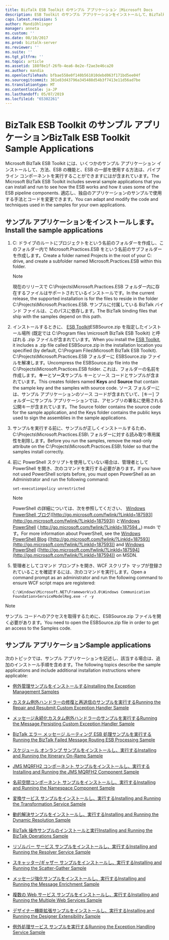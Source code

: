 ```yaml
---
title: BizTalk ESB Toolkit のサンプル アプリケーション |Microsoft Docs
description: ESB Toolkit のサンプル アプリケーションをインストールして、BizTalk Server で使用する方法のクイック リンクを取得
caps.latest.revision: 5
author: MandiOhlinger
manager: anneta
ms.custom: ''
ms.date: 08/10/2017
ms.prod: biztalk-server
ms.reviewer: ''
ms.suite: ''
ms.tgt_pltfrm: ''
ms.topic: article
ms.assetid: 188f8e1f-26fb-4ea6-8e2e-f2ae3e46ca20
ms.author: mandia
ms.openlocfilehash: bfbae558e0f140b561010debd063f171bd5ee04f
ms.sourcegitcommit: 381e83d43796a345488d54b3f7413e11d56ad7be
ms.translationtype: MT
ms.contentlocale: ja-JP
ms.lasthandoff: 05/07/2019
ms.locfileid: "65302261"
---
```

# <a name="biztalk-esb-toolkit-sample-applications"></a><span data-ttu-id="6d780-103">BizTalk ESB Toolkit のサンプル アプリケーション</span><span class="sxs-lookup"><span data-stu-id="6d780-103">BizTalk ESB Toolkit Sample Applications</span></span>
<span data-ttu-id="6d780-104">Microsoft BizTalk ESB Toolkit には、いくつかのサンプル アプリケーション インストールして、方法、ESB の機能と、ESB の一部を使用する方法は、パイプライン コンポーネントを実行することができますにはが含まれています。</span><span class="sxs-lookup"><span data-stu-id="6d780-104">The Microsoft BizTalk ESB Toolkit includes several sample applications that you can install and run to see how the ESB works and how it uses some of the ESB pipeline components.</span></span> <span data-ttu-id="6d780-105">適応し、独自のアプリケーションのサンプルで使用する手法とコードを変更できます。</span><span class="sxs-lookup"><span data-stu-id="6d780-105">You can adapt and modify the code and techniques used in the samples for your own applications.</span></span>  
  
## <a name="install-the-sample-applications"></a><span data-ttu-id="6d780-106">サンプル アプリケーションをインストールします。</span><span class="sxs-lookup"><span data-stu-id="6d780-106">Install the sample applications</span></span>  
  
1. <span data-ttu-id="6d780-107">C: ドライブのルートにプロジェクトをという名前のフォルダーを作成し、このフォルダー内で Microsoft.Practices.ESB をという名前のサブフォルダーを作成します。</span><span class="sxs-lookup"><span data-stu-id="6d780-107">Create a folder named Projects in the root of your C: drive, and create a subfolder named Microsoft.Practices.ESB within this folder.</span></span>  
  
   > [!NOTE]
   >  <span data-ttu-id="6d780-108">現在のリリースで C:\Projects\Microsoft.Practices.ESB フォルダー内に存在するファイルはサポートされているインストールです。</span><span class="sxs-lookup"><span data-stu-id="6d780-108">In the current release, the supported installation is for the files to reside in the folder C:\Projects\Microsoft.Practices.ESB.</span></span> <span data-ttu-id="6d780-109">サンプルに付属している BizTalk バインド ファイルは、このパスに依存します。</span><span class="sxs-lookup"><span data-stu-id="6d780-109">The BizTalk binding files that ship with the samples depend on this path.</span></span>  
  
2. <span data-ttu-id="6d780-110">インストールするときに、 [ESB Toolkit](install-and-configure-the-microsoft-biztalk-esb-toolkit.md)ESBSource.zip を指定したインストール場所 (既定では C:\Program files \microsoft BizTalk ESB Toolkit) と呼ばれる .zip ファイルが含まれています。</span><span class="sxs-lookup"><span data-stu-id="6d780-110">When you install the [ESB Toolkit](install-and-configure-the-microsoft-biztalk-esb-toolkit.md), it includes a .zip file called ESBSource.zip in the installation location you specified (by default, C:\Program Files\Microsoft BizTalk ESB Toolkit).</span></span> <span data-ttu-id="6d780-111">C:\Projects\Microsoft.Practices.ESB フォルダーに ESBSource.zip ファイルを解凍します。</span><span class="sxs-lookup"><span data-stu-id="6d780-111">Uncompress the ESBSource.zip file into the C:\Projects\Microsoft.Practices.ESB folder.</span></span> <span data-ttu-id="6d780-112">これは、フォルダーの名前を作成します。**キー**と**ソース**サンプル キーとソース コードとサンプルが含まれています。</span><span class="sxs-lookup"><span data-stu-id="6d780-112">This creates folders named **Keys** and **Source** that contain the sample key and the samples with source code.</span></span> <span data-ttu-id="6d780-113">ソース フォルダーには、サンプル アプリケーションのソース コードが含まれていて、[キー] フォルダーにサンプル アプリケーションでは、アセンブリの署名に使用される公開キーが含まれています。</span><span class="sxs-lookup"><span data-stu-id="6d780-113">The Source folder contains the source code for the sample application, and the Keys folder contains the public keys used to sign the assemblies in the sample applications.</span></span>  
  
3. <span data-ttu-id="6d780-114">サンプルを実行する前に、サンプルが正しくインストールするため、C:\Projects\Microsoft.Practices.ESB\ フォルダーに対する読み取り専用属性を削除します。</span><span class="sxs-lookup"><span data-stu-id="6d780-114">Before you run the samples, remove the read-only attribute on the C:\Projects\Microsoft.Practices.ESB\ folder so that the samples install correctly.</span></span>  
  
4. <span data-ttu-id="6d780-115">前に PowerShell スクリプトを使用していない場合は、管理者として PowerShell を開き、次のコマンドを実行する必要があります。</span><span class="sxs-lookup"><span data-stu-id="6d780-115">If you have not used PowerShell scripts before, you must open PowerShell as an Administrator and run the following command:</span></span>  
  
   ```  
   set-executionpolicy unrestricted  
   ```  
  
   > [!NOTE]
   >  <span data-ttu-id="6d780-116">PowerShell の詳細については、次を参照してください、 [Windows PowerShell ブログ](http://go.microsoft.com/fwlink/?LinkId=187593)([http://go.microsoft.com/fwlink/?LinkId=187593](http://go.microsoft.com/fwlink/?LinkId=187593)) と[Windows PowerShell](http://go.microsoft.com/fwlink/?LinkId=187594) ([ http://go.microsoft.com/fwlink/?LinkId=187594 。](http://go.microsoft.com/fwlink/?LinkId=187594)) msdn です。</span><span class="sxs-lookup"><span data-stu-id="6d780-116">For more information about PowerShell, see the [Windows PowerShell Blog](http://go.microsoft.com/fwlink/?LinkId=187593) ([http://go.microsoft.com/fwlink/?LinkId=187593](http://go.microsoft.com/fwlink/?LinkId=187593)) and [Windows PowerShell](http://go.microsoft.com/fwlink/?LinkId=187594) ([http://go.microsoft.com/fwlink/?LinkId=187594](http://go.microsoft.com/fwlink/?LinkId=187594)) on MSDN.</span></span>  
  
5. <span data-ttu-id="6d780-117">管理者としてコマンド プロンプトを開き、WCF スクリプト マップが登録されていることを確認するには、次のコマンドを実行します。</span><span class="sxs-lookup"><span data-stu-id="6d780-117">Open a command prompt as an administrator and run the following command to ensure WCF script maps are registered:</span></span>  
  
   ```  
   C:\Windows\Microsoft.NET\Framework\v3.0\Windows Communication Foundation>ServiceModelReg.exe -r -y  
   ```  
  
> [!NOTE]
>  <span data-ttu-id="6d780-118">サンプル コードへのアクセスを取得するために、ESBSource.zip ファイルを開く必要があります。</span><span class="sxs-lookup"><span data-stu-id="6d780-118">You need to open the ESBSource.zip file in order to get an access to the Samples code.</span></span>  

## <a name="sample-applications"></a><span data-ttu-id="6d780-119">サンプル アプリケーション</span><span class="sxs-lookup"><span data-stu-id="6d780-119">Sample applications</span></span>  
 <span data-ttu-id="6d780-120">次のトピックでは、サンプル アプリケーションを記述し、該当する場合は、追加のインストール手順を含めます。</span><span class="sxs-lookup"><span data-stu-id="6d780-120">The following topics describe the sample applications and include additional installation instructions where applicable:</span></span>  
  
-   [<span data-ttu-id="6d780-121">例外管理サンプルをインストールする</span><span class="sxs-lookup"><span data-stu-id="6d780-121">Installing the Exception Management Samples</span></span>](../esb-toolkit/installing-the-exception-management-samples.md)  
  
-   [<span data-ttu-id="6d780-122">カスタム例外ハンドラーの修復と再送信のサンプルを実行する</span><span class="sxs-lookup"><span data-stu-id="6d780-122">Running the Repair and Resubmit Custom Exception Handler Sample</span></span>](../esb-toolkit/running-the-repair-and-resubmit-custom-exception-handler-sample.md)  
  
-   [<span data-ttu-id="6d780-123">メッセージ永続化カスタム例外ハンドラーのサンプルを実行する</span><span class="sxs-lookup"><span data-stu-id="6d780-123">Running the Message Persisting Custom Exception Handler Sample</span></span>](../esb-toolkit/running-the-message-persisting-custom-exception-handler-sample.md)  
  
-   [<span data-ttu-id="6d780-124">BizTalk エラー メッセージ ルーティング ESB 処理サンプルを実行する</span><span class="sxs-lookup"><span data-stu-id="6d780-124">Running the BizTalk Failed Message Routing ESB Processing Sample</span></span>](../esb-toolkit/running-the-biztalk-failed-message-routing-esb-processing-sample.md)  
  
-   [<span data-ttu-id="6d780-125">スケジュール オンランプ サンプルをインストールし、実行する</span><span class="sxs-lookup"><span data-stu-id="6d780-125">Installing and Running the Itinerary On-Ramp Sample</span></span>](../esb-toolkit/installing-and-running-the-itinerary-on-ramp-sample.md)  
  
-   [<span data-ttu-id="6d780-126">JMS MQRFH2 コンポーネント サンプルをインストールし、実行する</span><span class="sxs-lookup"><span data-stu-id="6d780-126">Installing and Running the JMS MQRFH2 Component Sample</span></span>](../esb-toolkit/installing-and-running-the-jms-mqrfh2-component-sample.md)  
  
-   [<span data-ttu-id="6d780-127">名前空間コンポーネント サンプルをインストールし、実行する</span><span class="sxs-lookup"><span data-stu-id="6d780-127">Installing and Running the Namespace Component Sample</span></span>](../esb-toolkit/installing-and-running-the-namespace-component-sample.md)  
  
-   [<span data-ttu-id="6d780-128">変換サービス サンプルをインストールし、実行する</span><span class="sxs-lookup"><span data-stu-id="6d780-128">Installing and Running the Transformation Service Sample</span></span>](../esb-toolkit/installing-and-running-the-transformation-service-sample.md)  
  
-   [<span data-ttu-id="6d780-129">動的解決サンプルをインストールし、実行する</span><span class="sxs-lookup"><span data-stu-id="6d780-129">Installing and Running the Dynamic Resolution Sample</span></span>](../esb-toolkit/installing-and-running-the-dynamic-resolution-sample.md)  
  
-   [<span data-ttu-id="6d780-130">BizTalk 操作サンプルのインストールと実行</span><span class="sxs-lookup"><span data-stu-id="6d780-130">Installing and Running the BizTalk Operations Sample</span></span>](../esb-toolkit/installing-and-running-the-biztalk-operations-sample.md)  
  
-   [<span data-ttu-id="6d780-131">リゾルバー サービス サンプルをインストールし、実行する</span><span class="sxs-lookup"><span data-stu-id="6d780-131">Installing and Running the Resolver Service Sample</span></span>](../esb-toolkit/installing-and-running-the-resolver-service-sample.md)  
  
-   [<span data-ttu-id="6d780-132">スキャッター/ギャザー サンプルをインストールし、実行する</span><span class="sxs-lookup"><span data-stu-id="6d780-132">Installing and Running the Scatter-Gather Sample</span></span>](../esb-toolkit/installing-and-running-the-scatter-gather-sample.md)  
  
-   [<span data-ttu-id="6d780-133">メッセージ強化サンプルをインストールし、実行する</span><span class="sxs-lookup"><span data-stu-id="6d780-133">Installing and Running the Message Enrichment Sample</span></span>](../esb-toolkit/installing-and-running-the-message-enrichment-sample.md)  
  
-   [<span data-ttu-id="6d780-134">複数の Web サービス サンプルをインストールし、実行する</span><span class="sxs-lookup"><span data-stu-id="6d780-134">Installing and Running the Multiple Web Services Sample</span></span>](../esb-toolkit/installing-and-running-the-multiple-web-services-sample.md)  
  
-   [<span data-ttu-id="6d780-135">デザイナー機能拡張サンプルをインストールし、実行する</span><span class="sxs-lookup"><span data-stu-id="6d780-135">Installing and Running the Designer Extensibility Sample</span></span>](../esb-toolkit/installing-and-running-the-designer-extensibility-sample.md)  
  
-   [<span data-ttu-id="6d780-136">例外処理サービス サンプルを実行する</span><span class="sxs-lookup"><span data-stu-id="6d780-136">Running the Exception Handling Service Sample</span></span>](../esb-toolkit/running-the-exception-handling-service-sample.md)